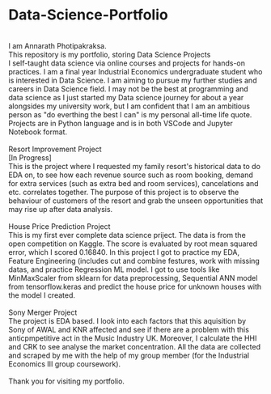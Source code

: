 # Data-Science-Portfolio
<br />
I am Annarath Photipakraksa.
<br />
This repository is my portfolio, storing Data Science Projects
<br />
I self-taught data science via online courses and projects for hands-on practices. I am a final year Industrial Economics undergraduate student who is interested in Data Science. I am aiming to pursue my further studies and careers in Data Science field. I may not be the best at programming and data science as I just started my Data science journey for about a year alongsides my university work, but I am confident that I am an ambitious person as "do everthing the best I can" is my personal all-time life quote.
<br />
Projects are in Python language and is in both VSCode and Jupyter Notebook format.
<br />
<br />
Resort Improvement Project
<br />
[In Progress]
<br />
This is the project where I requested my family resort's historical data to do EDA on, to see how each revenue source such as room booking, demand for extra services (such as extra bed and room services), cancelations and etc. correlates together. The purpose of this project is to observe the behaviour of customers of the resort and grab the unseen opportunities that may rise up after data analysis.
<br />
<br />
House Price Prediction Project
<br />
This is my first ever complete data science priject. The data is from the open competition on Kaggle. The score is evaluated by root mean squared error, which I scored 0.16840. In this project I got to practice my EDA, Feature Engineering (includes cut and combine festures, work with missing datas, and practice Regression ML model. I got to use tools like MinMaxScaler from sklearn for data preprocessing, Sequential ANN model from tensorflow.keras and predict the house price for unknown houses with the model I created.
<br />
<br />
Sony Merger Project
<br />
The project is EDA based. I look into each factors that this aquisition by Sony of AWAL and KNR affected and see if there are a problem with this anticpmpetitive act in the Music Industry UK. Moreover, I calculate the HHI and CRK to see analyse the market concentration. All the data are collected and scraped by me with the help of my group member (for the Industrial Economics III group coursework).
<br />
<br />
Thank you for visiting my portfolio.
